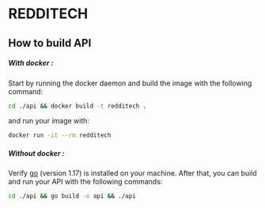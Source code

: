 # REDDITECH

## How to build API

##### With docker :

Start by running the docker daemon and build the image with the following command:

```bash
cd ./api && docker build -t redditech .
```

and run your image with: 

```bash
docker run -it --rm redditech
```

##### Without docker :

Verify [go](https://golang.org/dl/) (version 1.17) is installed on your machine.
After that, you can build and run your API with the following commands:

```bash
cd ./api && go build -o api && ./api
```